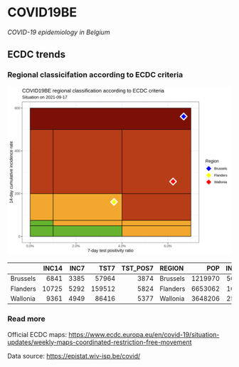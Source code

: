 
# COVID19BE

*COVID-19 epidemiology in Belgium*

## ECDC trends

### Regional classicifation according to ECDC criteria

![](COVID9BE-ecdc-trend.png)

|          | INC14 | INC7 |   TST7 | TST\_POS7 | REGION   |     POP | INC14\_RT |       PR7 |          GR |
| :------- | ----: | ---: | -----: | --------: | :------- | ------: | --------: | --------: | ----------: |
| Brussels |  6841 | 3385 |  57964 |      3874 | Brussels | 1219970 |  560.7515 | 0.0668346 | \-0.0205440 |
| Flanders | 10725 | 5292 | 159512 |      5824 | Flanders | 6653062 |  161.2040 | 0.0365114 | \-0.0259525 |
| Wallonia |  9361 | 4949 |  86416 |      5377 | Wallonia | 3648206 |  256.5919 | 0.0622223 |   0.1217135 |

### Read more

Official ECDC maps:
<https://www.ecdc.europa.eu/en/covid-19/situation-updates/weekly-maps-coordinated-restriction-free-movement>

Data source: <https://epistat.wiv-isp.be/covid/>
